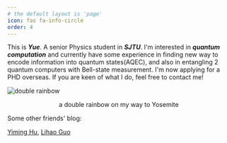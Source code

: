 ```yaml
---
# the default layout is 'page'
icon: fas fa-info-circle
order: 4
---
```


This is ***Yue***. A senior Physics student in ***SJTU***. I'm interested in ***quantum computation*** and currently have some experience in finding new way to encode information into quantum states(AQEC), and also in entangling 2 quantum computers with Bell-state measurement. I'm now applying for a PHD overseas. If you are keen of what I do, feel free to contact me!

![double rainbow](/assets/img/about/doublerainbow.jpg)
<center>a double rainbow on my way to Yosemite</center>

Some other friends' blog:

[Yiming Hu](https://cant1de.github.io/), [Lihao Guo](https://chiclats.github.io/)
